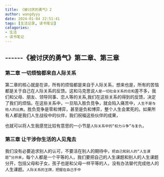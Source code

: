 ```yaml
---
title: 《被讨厌的勇气》2
author: wangdyyy
date: 2024-01-04 22:51:41
tags: [生活记录, 读书笔记]
catagories: 
- 生活
- 读书笔记
---
```


##    ------《被讨厌的勇气》第二章、第三章

### 第二章 一切烦恼都来自人际关系
第二章的核心就是在讲，所有的烦恼都是来自于人际关系，想来也是，所有的苦恼都是关于自己在人际关系的反馈。这和马克思说`人是一切社会关系的总和`差不多，我们和父母、朋友、领导同事、恋人等的关系,我们在这些关系的得到的反馈，决定了我们的烦恼。在这些关系中，一旦陷入胜负竞争，就会陷入痛苦中，`人生不是与他人的比赛`。胜负竞争是零和博弈，甚至是负和博弈，整个人生会累死的。如果所有人都是我们人生战役中的伙伴，我们祝福这些伙伴的成果，

也就可以将人生我感觉比较有意思的一小节是`人际关系中的“权力斗争”与复仇`，

### 第三章 让干涉你生活的人见鬼去
我们没有必要追求别人的认可，不要活在别人的期待中，`把自己和别人的“人生课题”分开来`，每个人都是一个平等的人，我们要把自己的人生课题和别人的人生课题分开，包括父母和子女，孩子也是和父母一样平等的人，没有办法替代完成他人的人生课题。`人际关系的王牌，把握在自己手中`